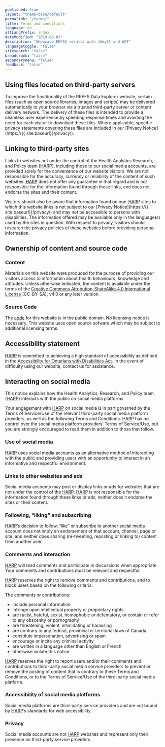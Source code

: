 ```yaml
---
published: true
layout: "theme-base/default"
permalink: "/terms/"
title: Terms and conditions
language: en
altLangPrefix: index
dateModified: "2019-06-03"
description: "Showcase RRFSS results with Jekyll and WET"
languagetoggle: "false"
sitesearch: "false"
breadcrumb: "false"
secondarymenu: "false"
feedback: "false"
---
```

## Using files located on third-party servers
To improve the functionality of the RRFFS Data Explorer website, certain files (such as open source libraries, images and scripts) may be delivered automatically to your browser via a trusted third-party server or content delivery network. The delivery of these files is intended to provide a seamless user experience by speeding response times and avoiding the need for each visitor to download these files. Where applicable, specific privacy statements covering these files are included in our [Privacy Notice](https://{{ site.baseurl}}/privacy/).
## Linking to third-party sites
Links to websites not under the control of the Health Analytics Research, and Policy team (<abbr title="Health Analytics Research, and Policy team">HARP</abbr>), including those to our social media accounts, are provided solely for the convenience of our website visitors. We are not responsible for the accuracy, currency or reliability of the content of such websites. <abbr title="Health Analytics Research, and Policy team">HARP</abbr> does not offer any guarantee in that regard and is not responsible for the information found through these links, and does not endorse the sites and their content.

Visitors should also be aware that information found on non-<abbr title="Health Analytics Research, and Policy team">HARP</abbr> sites to which this website links is not subject to our [Privacy Notice](https://{{ site.baseurl}}/privacy/) and may not be accessible to persons with disabilities. The information offered may be available only in the language(s) used by the sites in question. With respect to privacy, visitors should research the privacy policies of these websites before providing personal information.
## Ownership of content and source code
### Content
Materials on this website were produced for the purpose of providing our visitors access to information about health behaviours, knowledge and attitudes. Unless otherwise indicated, the content is available under the terms of the <a rel="license" href="http://creativecommons.org/licenses/by-sa/4.0/">Creative Commons Attribution-ShareAlike 4.0 International License</a> (CC-BY-SA), v4.0 or any later version.
### Source Code
The [code](https://github.com/DurhamRegionHARP/RRFSS-data-explorer) for this website is in the public domain. No licensing notice is necessary. This website uses open source sofware which may be subject to additional licensing terms.
## Accessibility statement
<abbr title="Health Analytics Research, and Policy team">HARP</abbr> is committed to achieving a high standard of accessibility as defined in the [Accessibility for Ontarians with Disabilities Act](https://www.ontario.ca/laws/statute/05a11). In the event of difficulty using our website, contact us for assistance.
## Interacting on social media
This notice explains how the Health Analytics, Research, and Policy team (<abbr title="Health Analytics Research, and Policy team">HARP</abbr>) interacts with the public on social media platforms.

Your engagement with <abbr title="Health Analytics Research, and Policy team">HARP</abbr> on social media is in part governed by the Terms of Service/Use of the relevant third-party social media platform providers, as well as the following Terms and Conditions. <abbr title="Health Analytics Research, and Policy team">HARP</abbr> has no control over the social media platform providers’ Terms of Service/Use, but you are strongly encouraged to read them in addition to those that follow.
### Use of social media
<abbr title="Health Analytics Research, and Policy team">HARP</abbr> uses social media accounts as an alternative method of interacting with the public and providing users with an opportunity to interact in an informative and respectful environment.
### Links to other websites and ads
Social media accounts may post or display links or ads for websites that are not under the control of the <abbr title="Health Analytics Research, and Policy team">HARP</abbr>. <abbr title="Health Analytics Research, and Policy team">HARP</abbr> is not responsible for the information found through these links or ads; neither does it endorse the sites or their content.
### Following, “liking” and subscribing
<abbr title="Health Analytics Research, and Policy team">HARP</abbr>’s decision to follow, “like” or subscribe to another social media account does not imply an endorsement of that account, channel, page or site, and neither does sharing (re-tweeting, reposting or linking to) content from another user.
### Comments and interaction
<abbr title="Health Analytics Research, and Policy team">HARP</abbr> will read comments and participate in discussions when appropriate. Your comments and contributions must be relevant and respectful.

<abbr title="Health Analytics Research, and Policy team">HARP</abbr> reserves the right to remove comments and contributions, and to block users based on the following criteria:

The comments or contributions:
- include personal information
- infringe upon intellectual property or proprietary rights
- are racist, hateful, sexist, homophobic or defamatory, or contain or refer to any obscenity or pornography
- are threatening, violent, intimidating or harassing
- are contrary to any federal, provincial or territorial laws of Canada
- constitute impersonation, advertising or spam
- encourage or incite any criminal activity
- are written in a language other than English or French
- otherwise violate this notice

<abbr title="Health Analytics Research, and Policy team">HARP</abbr> reserves the right to report users and/or their comments and contributions to third-party social media service providers to prevent or remove the posting of content that is contrary to these Terms and Conditions, or to the Terms of Service/Use of the third-party social media platform.
### Accessibility of social media platforms
Social media platforms are third-party service providers and are not bound by <abbr title="Health Analytics Research, and Policy team">HARP</abbr>’s standards for web accessibility.
### Privacy
Social media accounts are not <abbr title="Health Analytics Research, and Policy team">HARP</abbr> websites and represent only their presence on third-party service providers.
